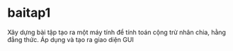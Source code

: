 # baitap1
Xây dựng bài tập tạo ra một máy tính để tính toán cộng trừ nhân chia, hằng đẳng thức.
Áp dụng và tạo ra giao diện GUI
